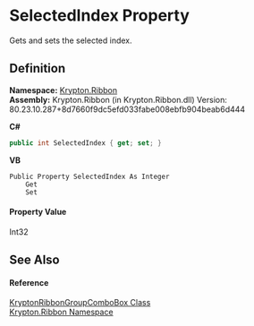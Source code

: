 # SelectedIndex Property


Gets and sets the selected index.



## Definition
**Namespace:** <a href="1e9bc734-cff9-e9b8-f013-94cdac669794.md">Krypton.Ribbon</a>  
**Assembly:** Krypton.Ribbon (in Krypton.Ribbon.dll) Version: 80.23.10.287+8d7660f9dc5efd033fabe008ebfb904beab6d444

**C#**
``` C#
public int SelectedIndex { get; set; }
```
**VB**
``` VB
Public Property SelectedIndex As Integer
	Get
	Set
```



#### Property Value
Int32

## See Also


#### Reference
<a href="e96bb369-1b1e-d331-dbf1-79608ed1a03f.md">KryptonRibbonGroupComboBox Class</a>  
<a href="1e9bc734-cff9-e9b8-f013-94cdac669794.md">Krypton.Ribbon Namespace</a>  
